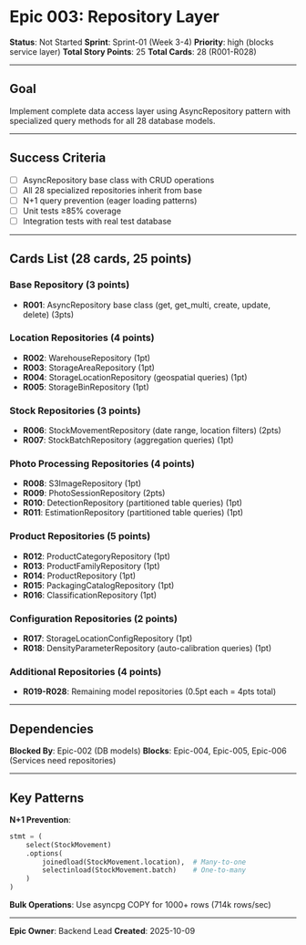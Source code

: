 # Epic 003: Repository Layer

**Status**: Not Started
**Sprint**: Sprint-01 (Week 3-4)
**Priority**: high (blocks service layer)
**Total Story Points**: 25
**Total Cards**: 28 (R001-R028)

---

## Goal

Implement complete data access layer using AsyncRepository pattern with specialized query methods for all 28 database models.

---

## Success Criteria

- [ ] AsyncRepository base class with CRUD operations
- [ ] All 28 specialized repositories inherit from base
- [ ] N+1 query prevention (eager loading patterns)
- [ ] Unit tests ≥85% coverage
- [ ] Integration tests with real test database

---

## Cards List (28 cards, 25 points)

### Base Repository (3 points)
- **R001**: AsyncRepository base class (get, get_multi, create, update, delete) (3pts)

### Location Repositories (4 points)
- **R002**: WarehouseRepository (1pt)
- **R003**: StorageAreaRepository (1pt)
- **R004**: StorageLocationRepository (geospatial queries) (1pt)
- **R005**: StorageBinRepository (1pt)

### Stock Repositories (3 points)
- **R006**: StockMovementRepository (date range, location filters) (2pts)
- **R007**: StockBatchRepository (aggregation queries) (1pt)

### Photo Processing Repositories (4 points)
- **R008**: S3ImageRepository (1pt)
- **R009**: PhotoSessionRepository (2pts)
- **R010**: DetectionRepository (partitioned table queries) (1pt)
- **R011**: EstimationRepository (partitioned table queries) (1pt)

### Product Repositories (5 points)
- **R012**: ProductCategoryRepository (1pt)
- **R013**: ProductFamilyRepository (1pt)
- **R014**: ProductRepository (1pt)
- **R015**: PackagingCatalogRepository (1pt)
- **R016**: ClassificationRepository (1pt)

### Configuration Repositories (2 points)
- **R017**: StorageLocationConfigRepository (1pt)
- **R018**: DensityParameterRepository (auto-calibration queries) (1pt)

### Additional Repositories (4 points)
- **R019-R028**: Remaining model repositories (0.5pt each = 4pts total)

---

## Dependencies

**Blocked By**: Epic-002 (DB models)
**Blocks**: Epic-004, Epic-005, Epic-006 (Services need repositories)

---

## Key Patterns

**N+1 Prevention**:
```python
stmt = (
    select(StockMovement)
    .options(
        joinedload(StockMovement.location),  # Many-to-one
        selectinload(StockMovement.batch)    # One-to-many
    )
)
```

**Bulk Operations**: Use asyncpg COPY for 1000+ rows (714k rows/sec)

---

**Epic Owner**: Backend Lead
**Created**: 2025-10-09
